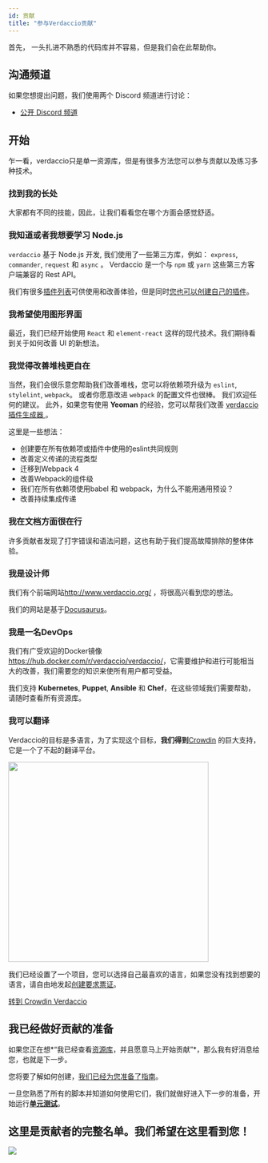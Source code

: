 ```yaml
---
id: 贡献
title: "参与Verdaccio贡献"
---
```

首先， 一头扎进不熟悉的代码库并不容易，但是我们会在此帮助你。

## 沟通频道

如果您想提出问题，我们使用两个 Discord 频道进行讨论：

* [公开 Discord 频道](http://chat.verdaccio.org/)

## 开始

乍一看，verdaccio只是单一资源库，但是有很多方法您可以参与贡献以及练习多种技术。

### 找到我的长处

大家都有不同的技能，因此，让我们看看您在哪个方面会感觉舒适。

### 我知道或者我想要学习 Node.js

`verdaccio` 基于 Node.js 开发, 我们使用了一些第三方库，例如： `express`, `commander`, `request` 和 `async` 。 Verdaccio 是一个与 `npm` 或 `yarn` 这些第三方客户端兼容的 Rest API。

我们有很多[插件列表](plugins.md)可供使用和改善体验，但是同时[您也可以创建自己的插件](dev-plugins.md)。

### 我希望使用图形界面

最近，我们已经开始使用 `React` 和 `element-react` 这样的现代技术。我们期待看到关于如何改善 UI 的新想法。

### 我觉得改善堆栈更自在

当然，我们会很乐意您帮助我们改善堆栈，您可以将依赖项升级为 `eslint`, `stylelint`, `webpack`。 或者你愿意改进 `webpack` 的配置文件也很棒。 我们欢迎任何的建议。 此外，如果您有使用 **Yeoman** 的经验，您可以帮我们改善 [verdaccio 插件生成器 ](https://github.com/verdaccio/generator-verdaccio-plugin)。

这里是一些想法：

* 创建要在所有依赖项或插件中使用的eslint共同规则
* 改善定义传递的流程类型
* 迁移到Webpack 4
* 改善Webpack的组件级
* 我们在所有依赖项使用babel 和 webpack，为什么不能用通用预设？
* 改善持续集成传递

### 我在文档方面很在行

许多贡献者发现了打字错误和语法问题，这也有助于我们提高故障排除的整体体验。

### 我是设计师

我们有个前端网站<http://www.verdaccio.org/> ，将很高兴看到您的想法。

我们的网站是基于[Docusaurus](https://docusaurus.io/)。

### 我是一名DevOps

我们有广受欢迎的Docker镜像<https://hub.docker.com/r/verdaccio/verdaccio/>，它需要维护和进行可能相当大的改善，我们需要您的知识来使所有用户都可受益。

我们支持 **Kubernetes**, **Puppet**, **Ansible** 和 **Chef**，在这些领域我们需要帮助，请随时查看所有资源库。

### 我可以翻译

Verdaccio的目标是多语言，为了实现这个目标，**我们得到**[Crowdin](https://crowdin.com) 的巨大支持，它是一个了不起的翻译平台。

<img src="https://d3n8a8pro7vhmx.cloudfront.net/uridu/pages/144/attachments/original/1485948891/Crowdin.png" width="400px" />

我们已经设置了一个项目，您可以选择自己最喜欢的语言，如果您没有找到想要的语言，请自由地发起[创建要求票证](https://github.com/verdaccio/verdaccio/issues/new)。

[转到 Crowdin Verdaccio](https://crowdin.com/project/verdaccio)

## 我已经做好贡献的准备

如果您正在想*“我已经查看[资源库](repositories.md)，并且愿意马上开始贡献”*，那么我有好消息给您，也就是下一步。

您将要了解如何创建，[我们已经为您准备了指南](build.md)。

一旦您熟悉了所有的脚本并知道如何使用它们，我们就做好进入下一步的准备，开始运行[**单元测试**](test.md)。

## 这里是贡献者的完整名单。我们希望在这里看到您！

<a href="graphs/contributors"><img src="https://opencollective.com/verdaccio/contributors.svg?width=890&button=false" /></a>
